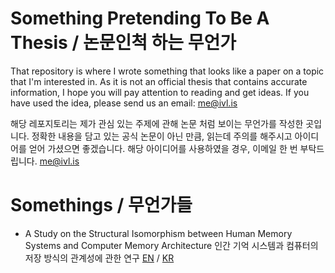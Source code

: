  # Something Pretending To Be A Thesis / 논문인척 하는 무언가

 That repository is where I wrote something that looks like a paper on a topic that I'm interested in.
As it is not an official thesis that contains accurate information, I hope you will pay attention to reading and get ideas.
If you have used the idea, please send us an email: me@ivl.is

 해당 레포지토리는 제가 관심 있는 주제에 관해 논문 처럼 보이는 무언가를 작성한 곳입니다.
정확한 내용을 담고 있는 공식 논문이 아닌 만큼, 읽는데 주의를 해주시고 아이디어를 얻어 가셨으면 좋겠습니다.
해당 아이디어를 사용하였을 경우, 이메일 한 번 부탁드립니다. me@ivl.is


# Somethings / 무언가들

- A Study on the Structural Isomorphism between Human Memory Systems and Computer Memory Architecture
 인간 기억 시스템과 컴퓨터의 저장 방식의 관계성에 관한 연구 [EN](https://github.com/tvj030728/SomethingPretendingToBeAThesis/blob/main/A%20Study%20on%20the%20Structural%20Isomorphism%20between%20Human%20Memory%20Systems%20and%20Computer%20Memory%20Architecture%20English.md) / [KR](https://github.com/tvj030728/SomethingPretendingToBeAThesis/blob/main/A%20Study%20on%20the%20Structural%20Isomorphism%20between%20Human%20Memory%20Systems%20and%20Computer%20Memory%20Architecture%20Korean.md)
